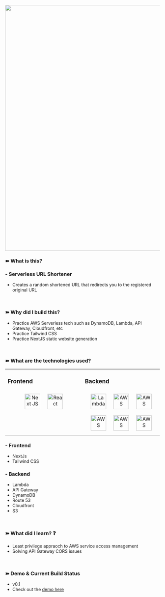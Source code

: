 <div align="center">
  <img src="https://i.imgur.com/HjjhqXv.png" width="800"/>
  </div>

### ➽ What is this?
### - Serverless URL Shortener
- Creates a random shortened URL that redirects you to the registered original URL  
<br/>

### ➽ Why did I build this?  
- Practice AWS Serverless tech such as DynamoDB, Lambda, API Gateway, Cloudfront, etc  
- Practice Tailwind CSS  
- Practice NextJS static website generation  
<br/>  


### ➽ What are the technologies used?
<table><tr><td valign="top" width="50%">

### Frontend  
<div align="center">   
<img style="margin: 10px" src="https://external-content.duckduckgo.com/iu/?u=https%3A%2F%2Ftse1.mm.bing.net%2Fth%3Fid%3DOIP.0QllFvplOYzuYSl2Dw47SAHaHa%26pid%3DApi&f=1" alt="Next JS" height="50" />  
  <img style="margin: 10px" src="https://symbols.getvecta.com/stencil_97/3_tailwind-css-icon.43c02f69bf.png" alt="React" height="50" /> 
</div>

</td><td valign="top" width="50%">

### Backend  
<div align="center">  
<img style="margin: 10px" src="https://www.developmentlabs.com/wp-content/uploads/2018/03/AWSLambda.png" alt="Lambda" height="50" />  
<img style="margin: 10px" src="https://snaplogic-h.s3.amazonaws.com/uploads/snap/image/122/Amazon-DynamoDB-1438723482.png" alt="AWS" height="50" />  
<img style="margin: 10px" src="https://www.quantilus.com/wp-content/uploads/2018/01/aws-api-gateway-icon.png" alt="AWS" height="50" />  
  <img style="margin: 10px" src="https://cdn2.iconfinder.com/data/icons/amazon-aws-stencils/100/Storage__Content_Delivery_Amazon_CloudFront-512.png" alt="AWS" height="50" />  
<img style="margin: 10px" src="https://support.blueconic.com/hc/article_attachments/115009897985/preview.png" alt="AWS" height="50" />  
<img style="margin: 10px" src="https://cloudpack.media/wp-content/uploads/2020/01/icon_AWS-Route53.png" alt="AWS" height="50" />  
</div>

</td>
</tr>
</table>  

### - Frontend
- NextJs
- Tailwind CSS

### - Backend
- Lambda
- API Gateway
- DynamoDB
- Route 53
- Cloudfront
- S3
<br/> 

### ➽ What did I learn? ❓
- Least privilege appraoch to AWS service access management
- Solving API Gateway CORS issues
<br/> 

### ➽ Demo & Current Build Status
- v0.1
- Check out the [demo here](https://tinyurl.forestparkdev.ca/)
